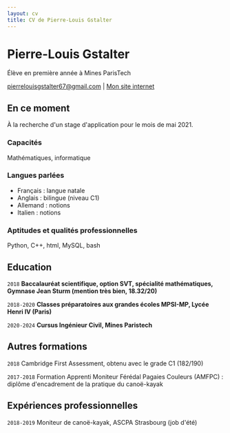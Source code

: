 ```yaml
---
layout: cv
title: CV de Pierre-Louis Gstalter
---
```

# Pierre-Louis Gstalter
Élève en première année à Mines ParisTech

<div id="webaddress">
<a href="pierrelouisgstalter67@gmail.com">pierrelouisgstalter67@gmail.com</a>
| <a href="https://plgstalter.github.io">Mon site internet</a>
</div>


## En ce moment

À la recherche d'un stage d'application pour le mois de mai 2021.

### Capacités

Mathématiques, informatique

### Langues parlées

* Français : langue natale
* Anglais : bilingue (niveau C1)
* Allemand : notions
* Italien : notions

### Aptitudes et qualités professionnelles

Python, C++, html, MySQL, bash

## Education

`2018`
__Baccalauréat scientifique, option SVT, spécialité mathématiques, Gymnase Jean Sturm (mention très bien, 18.32/20)__

`2018-2020`
__Classes préparatoires aux grandes écoles MPSI-MP, Lycée Henri IV (Paris)__

`2020-2024`
__Cursus Ingénieur Civil, Mines Paristech__



## Autres formations

`2018`
Cambridge First Assessment, obtenu avec le grade C1 (182/190)

`2017-2018`
Formation Apprenti Moniteur Férédal Pagaies Couleurs (AMFPC) : diplôme d'encadrement de la pratique du canoë-kayak


## Expériences professionnelles

`2018-2019`
Moniteur de canoë-kayak, ASCPA Strasbourg (job d'été)



<!-- ### Footer

Last updated: May 2013 -->


